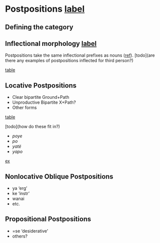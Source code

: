 # Postpositions [label](postp)

## Defining the category

## Inflectional morphology [label](sec:postinfl)
Postpositions take the same inflectional prefixes as nouns ([ref](sec:nounposssuf)). [todo](are there any examples of postpositions inflected for third person?)

[table](postpprefixes)

## Locative Postpositions
* Clear bipartite Ground+Path
* Unproductive Bipartite X+Path?
* Other forms

[table](locpost)

[todo](how do these fit in?)

* *poye* <!-- (poye-above) -->
* *po* <!-- (po-on-in) -->
* *yatë* <!-- (yate-loc) -->
* *yapo* <!-- (yapo-neg) -->

[ex](histpajirdi-186)

## Nonlocative Oblique Postpositions 
* ya ‘erg’
* ke ‘instr’
* wanai
* etc.

## Propositional Postpositions
* =se ‘desiderative’
* others?